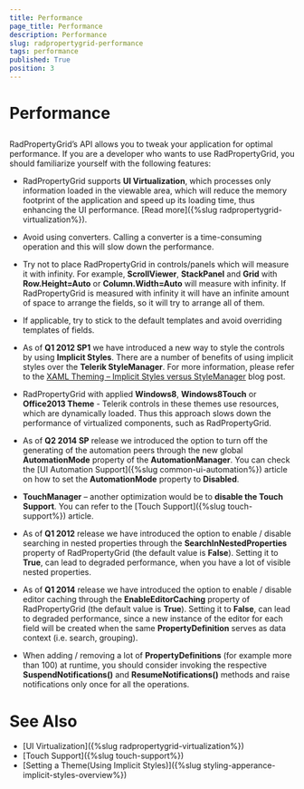 ```yaml
---
title: Performance
page_title: Performance
description: Performance
slug: radpropertygrid-performance
tags: performance
published: True
position: 3
---
```


# Performance



## 

RadPropertyGrid’s API allows you to tweak your application for optimal performance. If you are a developer who wants to use RadPropertyGrid, you should familiarize yourself with the following features:
		

* RadPropertyGrid supports __UI Virtualization__, which processes only information loaded in the viewable area, which will reduce the memory footprint of the application and speed up its loading time, thus enhancing the UI performance. [Read more]({%slug radpropertygrid-virtualization%}).
			

* Avoid using converters. Calling a converter is a time-consuming operation and this will slow down the performance.
			

* Try not to place RadPropertyGrid in controls/panels which will measure it with infinity. For example, __ScrollViewer__, __StackPanel__ and __Grid__ with __Row.Height=Auto__ or __Column.Width=Auto__ will measure with infinity. If RadPropertyGrid is measured with infinity it will have an infinite amount of space to arrange the fields, so it will try to arrange all of them.
			

* If applicable, try to stick to the default templates and avoid overriding templates of fields.
			

* As of __Q1 2012 SP1__ we have introduced a new way to style the controls by using __Implicit Styles__. There are a number of benefits of using implicit styles over the __Telerik StyleManager__. For more information, please refer to the [XAML Theming – Implicit Styles versus StyleManager](http://blogs.telerik.com/xamlteam/posts/13-11-05/xaml-theming-implicit-styles-versus-stylemanager) blog post.
			

* RadPropertyGrid with applied __Windows8__, __Windows8Touch__ or __Office2013 Theme__ - Telerik controls in these themes use resources, which are dynamically loaded. Thus this approach slows down the performance of virtualized components, such as RadPropertyGrid.
			

* As of __Q2 2014 SP__ release we introduced the option to turn off the generating of the automation peers through the new global __AutomationMode__ property of the __AutomationManager__. You can check the [UI Automation Support]({%slug common-ui-automation%}) article on how to set the __AutomationMode__ property to __Disabled__.
			

* __TouchManager__ – another optimization would be to __disable the Touch Support__. You can refer to the [Touch Support]({%slug touch-support%}) article.
			

* As of __Q1 2012__ release we have introduced the option to enable / disable searching in nested properties through the __SearchInNestedProperties__ property of RadPropertyGrid (the default value is __False__). Setting it to __True__, can lead to degraded performance, when you have a lot of visible nested properties.
			

* As of __Q1 2014__ release we have introduced the option to enable / disable editor caching through the __EnableEditorCaching__ property of RadPropertyGrid (the default value is __True__). Setting it to __False__, can lead to degraded performance, since a new instance of the editor for each field will be created when the same __PropertyDefinition__ serves as data context (i.e. search, grouping).
			

* When adding / removing a lot of __PropertyDefinitions__ (for example more than 100) at runtime, you should consider invoking the respective __SuspendNotifications()__ and __ResumeNotifications()__ methods and raise notifications only once for all the operations.
			

# See Also

 * [UI Virtualization]({%slug radpropertygrid-virtualization%})
 * [Touch Support]({%slug touch-support%})
 * [Setting a Theme(Using Implicit Styles)]({%slug styling-apperance-implicit-styles-overview%})
